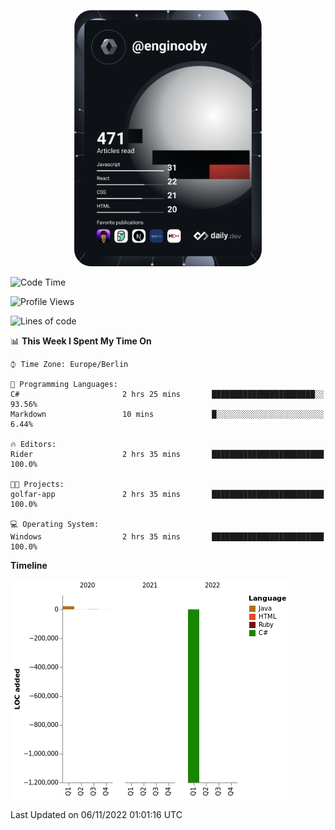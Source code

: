 <p align="center">
<a href="https://app.daily.dev/enginooby"><img src="devcard.svg" width="300" alt="enginooby's Dev Card"/></a>
</p>

<!--START_SECTION:waka-->
![Code Time](http://img.shields.io/badge/Code%20Time-112%20hrs%2049%20mins-blue)

![Profile Views](http://img.shields.io/badge/Profile%20Views-0-blue)

![Lines of code](https://img.shields.io/badge/From%20Hello%20World%20I%27ve%20Written--1%20Million%20lines%20of%20code-blue)

📊 **This Week I Spent My Time On** 

```text
⌚︎ Time Zone: Europe/Berlin

💬 Programming Languages: 
C#                       2 hrs 25 mins       ███████████████████████░░   93.56% 
Markdown                 10 mins             █░░░░░░░░░░░░░░░░░░░░░░░░   6.44%

🔥 Editors: 
Rider                    2 hrs 35 mins       █████████████████████████   100.0%

🐱‍💻 Projects: 
golfar-app               2 hrs 35 mins       █████████████████████████   100.0%

💻 Operating System: 
Windows                  2 hrs 35 mins       █████████████████████████   100.0%

```

**Timeline**

![Chart not found](https://raw.githubusercontent.com/enginooby/enginooby/main/charts/bar_graph.png) 


 Last Updated on 06/11/2022 01:01:16 UTC
<!--END_SECTION:waka-->
